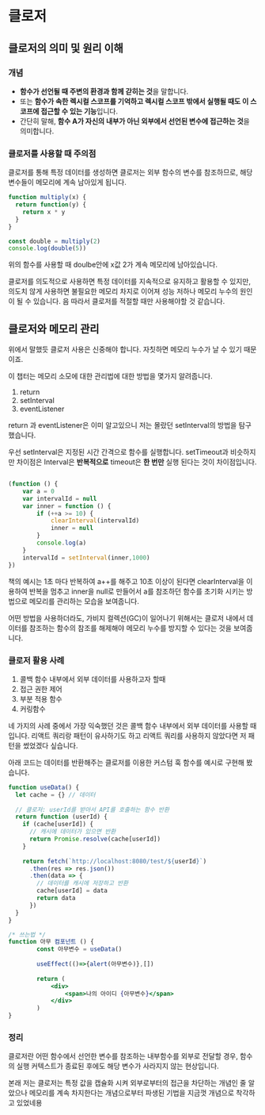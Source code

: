 # 클로저

## 클로저의 의미 및 원리 이해

### 개념

- **함수가 선언될 때 주변의 환경과 함께 갇히는 것**을 말합니다.
- 또는 **함수가 속한 렉시컬 스코프를 기억하고 렉시컬 스코프 밖에서 실행될 때도 이 스코프에 접근할 수 있는 기능**입니다.
- 간단히 말해, **함수 A가 자신의 내부가 아닌 외부에서 선언된 변수에 접근하는 것**을 의미합니다.

### 클로저를 사용할 때 주의점

클로저를 통해 특정 데이터를 생성하면 클로저는 외부 함수의 변수를 참조하므로, 해당 변수들이 메모리에 계속 남아있게 됩니다. 

```jsx
function multiply(x) {
  return function(y) {
    return x * y
  }
}

const double = multiply(2)
console.log(double(5))
```

위의 함수를 사용할 때 doulbe안에 x값 2가 계속 메모리에 남아있습니다.

클로저를 의도적으로 사용하면 특정 데이터를 지속적으로 유지하고 활용할 수 있지만, 의도치 않게 사용하면 불필요한 메모리 차지로 이어져 성능 저하나 메모리 누수의 원인이 될 수 있습니다. 음 따라서 클로저를 적절할 때만 사용해야할 것 같습니다.

## 클로저와 메모리 관리

위에서 말했듯 클로저 사용은 신중해야 합니다. 자칫하면 메모리 누수가 날 수 있기 때문이죠.

이 챕터는 메모리 소모에 대한 관리법에 대한 방법을 몇가지 알려줍니다.

1. return
2. setInterval
3. eventListener

return 과 eventListener은 이미 알고있으니 저는 몰랐던 setInterval의 방법을 탐구했습니다.

우선 setInterval은  지정된 시간 간격으로 함수를 실행합니다. setTimeout과 비슷하지만 차이점은 Interval은 **반복적으로** timeout은 **한 번만** 실행 된다는 것이 차이점입니다.

```jsx

(function () {
	var a = 0
	var intervalId = null
	var inner = function () {
		if (++a >= 10) {
			clearInterval(intervalId)
			inner = null
		}
		console.log(a)
	}
	intervalId = setInterval(inner,1000)
})
```

책의 예시는 1초 마다 반복하여 a++를 해주고 10초 이상이 된다면 clearInterval을 이용하여 반복을 멈추고 inner을 null로 만들어서 a를 참조하던 함수를 초기화 시키는 방법으로 메모리를 관리하는 모습을 보여줍니다.

어떤 방법을 사용하더라도, 가비지 컬렉션(GC)이 일어나기 위해서는 클로저 내에서 데이터를 참조하는 함수의 참조를 해제해야 메모리 누수를 방지할 수 있다는 것을 보여줍니다.

### 클로저 활용 사례

1. 콜백 함수 내부에서 외부 데이터를 사용하고자 할때
2. 접근 권한 제어
3. 부분 적용 함수
4. 커링함수

네 가지의 사례 중에서 가장 익숙했던 것은 콜백 함수 내부에서 외부 데이터를 사용할 때 입니다. 리액트 쿼리랑 패턴이 유사하기도 하고 리액트 쿼리를 사용하지 않았다면 저 패턴을 썼었겠다 싶습니다.

아래 코드는 데이터를 반환해주는 클로저를 이용한 커스텀 훅 함수를 예시로 구현해 봤습니다.

```jsx
function useData() {
  let cache = {} // 데이터
  
  // 클로저: userId를 받아서 API를 호출하는 함수 반환
  return function (userId) {
    if (cache[userId]) {
      // 캐시에 데이터가 있으면 반환
      return Promise.resolve(cache[userId])
    }
    
    return fetch(`http://localhost:8080/test/${userId}`)
      .then(res => res.json())
      .then(data => {
        // 데이터를 캐시에 저장하고 반환
        cache[userId] = data
        return data
      })
  }
}

/* 쓰는법 */
function 아무 컴포넌트 () {
		const 아무변수 = useData()
		
		useEffect(()=>{alert(아무변수)},[])
		
		return (
			<div>
				<span>나의 아이디 {아무변수}</span>
			</div>
		) 
} 
```

### 정리

클로저란 어떤 함수에서 선언한 변수를 참조하는 내부함수를 외부로 전달할 경우, 함수의 실행 커텍스트가 종료된 후에도 해당 변수가 사라지지 않는 현상입니다.

본래 저는 클로저는 특정 값을 캡슐화 시켜 외부로부터의 접근을 차단하는 개념인 줄 알았으나 메모리를 계속 차지한다는 개념으로부터 파생된 기법을 지금껏 개념으로 착각하고 있었네용